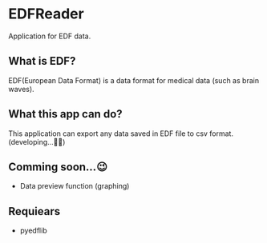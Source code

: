 # EDFReader
Application for EDF data.

## What is EDF?
EDF(European Data Format) is a data format for medical data (such as brain waves).

## What this app can do?
This application can export any data saved in EDF file to csv format.
(developing...🧑‍💻)

## Comming soon...😉
- Data preview function (graphing)

## Requiears
- pyedflib
